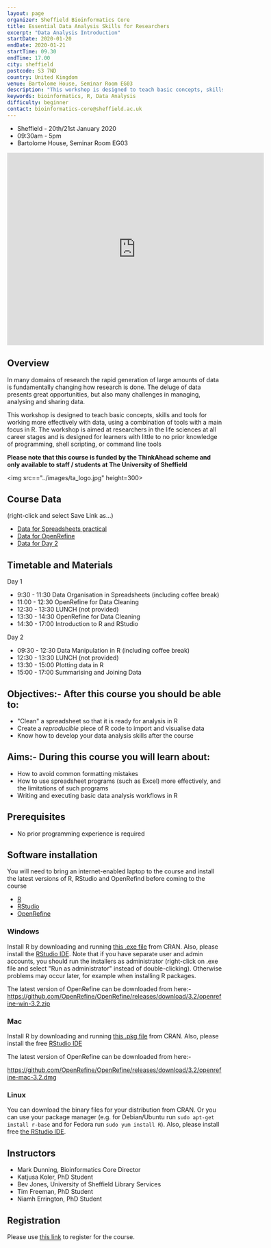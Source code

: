 ```yaml
---
layout: page
organizer: Sheffield Bioinformatics Core
title: Essential Data Analysis Skills for Researchers
excerpt: "Data Analysis Introduction"
startDate: 2020-01-20
endDate: 2020-01-21
startTime: 09.30
endTime: 17.00
city: sheffield
postcode: S3 7ND
country: United Kingdom
venue: Bartolome House, Seminar Room EG03
description: "This workshop is designed to teach basic concepts, skills and tools for working more effectively with data, using a combination of tools with a main focus in R. The workshop is aimed at researchers in the life sciences at all career stages and is designed for learners with little to no prior knowledge of programming, shell scripting, or command line tools"
keywords: bioinformatics, R, Data Analysis
difficulty: beginner
contact: bioinformatics-core@sheffield.ac.uk
---
```


- Sheffield - 20th/21st January 2020
- 09:30am - 5pm
- Bartolome House, Seminar Room EG03

<iframe src="https://www.google.com/maps/embed?pb=!1m18!1m12!1m3!1d2379.7131045742876!2d-1.4909138841601246!3d53.38418257998699!2m3!1f0!2f0!3f0!3m2!1i1024!2i768!4f13.1!3m3!1m2!1s0x4879788327d13c2b%3A0x76151ebce3e59f6!2sBartolom%C3%A9%20House%2C%20Sheffield!5e0!3m2!1sen!2suk!4v1573134957379!5m2!1sen!2suk" width="600" height="450" frameborder="0" style="border:0;" allowfullscreen=""></iframe>

## Overview

In many domains of research the rapid generation of large amounts of data is fundamentally changing how research is done. The deluge of data presents great opportunities, but also many challenges in managing, analysing and sharing data. 

This workshop is designed to teach basic concepts, skills and tools for working more effectively with data, using a combination of tools with a main focus in R. The workshop is aimed at researchers in the life sciences at all career stages and is designed for learners with little to no prior knowledge of programming, shell scripting, or command line tools


**Please note that this course is funded by the ThinkAhead scheme and only available to staff / students at The University of Sheffield**

<img src=="../images/ta_logo.jpg" height=300>

## Course Data

(right-click and select Save Link as...)

- [Data for Spreadsheets practical](https://ndownloader.figshare.com/files/2252083)
- [Data for OpenRefine](https://ndownloader.figshare.com/files/7823341)
- [Data for Day 2](http://sbc.shef.ac.uk/workshops/2019-09-17-r/CourseData.zip)

## Timetable and Materials

Day 1

- 9:30 -  11:30 Data Organisation in Spreadsheets (including coffee break)
- 11:00 - 12:30 OpenRefine for Data Cleaning
- 12:30 - 13:30 LUNCH (not provided)
- 13:30 - 14:30 OpenRefine for Data Cleaning
- 14:30 - 17:00 Introduction to R and RStudio

Day 2

- 09:30 - 12:30 Data Manipulation in R (including coffee break)
- 12:30 - 13:30 LUNCH (not provided)
- 13:30 - 15:00 Plotting data in R
- 15:00 - 17:00 Summarising and Joining Data


## Objectives:- After this course you should be able to:

 
- "Clean" a spreadsheet so that it is ready for analysis in R
- Create a *reproducible* piece of R code to import and visualise data
- Know how to develop your data analysis skills after the course

## Aims:- During this course you will learn about:

- How to avoid common formatting mistakes
- How to use spreadsheet programs (such as Excel) more effectively, and the limitations of such programs
- Writing and executing basic data analysis workflows in R

## Prerequisites

- No prior programming experience is required


## Software installation

You will need to bring an internet-enabled laptop to the course and install the latest versions of R, RStudio and OpenRefind before coming to the course

- [R](https://cran.r-project.org/)
- [RStudio](https://www.rstudio.com/products/rstudio/download/#download)
- [OpenRefine](https://openrefine.org/download.html)


### Windows

Install R by downloading and running [this .exe file](http://cran.r-project.org/bin/windows/base/release.htm) from CRAN. Also, please install the [RStudio IDE](http://www.rstudio.com/ide/download/desktop). Note that if you have separate user and admin accounts, you should run the installers as administrator (right-click on .exe file and select "Run as administrator" instead of double-clicking). Otherwise problems may occur later, for example when installing R packages.

The latest version of OpenRefine can be downloaded from here:-
https://github.com/OpenRefine/OpenRefine/releases/download/3.2/openrefine-win-3.2.zip


### Mac

Install R by downloading and running [this .pkg file](http://cran.r-project.org/bin/macosx/R-latest.pkg) from CRAN. Also, please install the free [RStudio IDE](https://www.rstudio.com/products/rstudio/download/#download) 

The latest version of OpenRefine can be downloaded from here:-

https://github.com/OpenRefine/OpenRefine/releases/download/3.2/openrefine-mac-3.2.dmg

### Linux

You can download the binary files for your distribution from CRAN. Or you can use your package manager (e.g. for Debian/Ubuntu run `sudo apt-get install r-base` and for Fedora run `sudo yum install R`). Also, please install free [the RStudio IDE](https://www.rstudio.com/products/rstudio/download/#download). 




## Instructors

- Mark Dunning, Bioinformatics Core Director
- Katjusa Koler, PhD Student
- Bev Jones, University of Sheffield Library Services
- Tim Freeman, PhD Student
- Niamh Errington, PhD Student


## Registration 

Please use [this link](https://onlineshop.shef.ac.uk/product-catalogue/professional-services/research-services/essential-data-analysis-skills-for-researchers-20th21st-january-2020) to register for the course.
